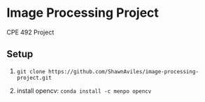 # Image Processing Project

CPE 492 Project 

## Setup

1. `git clone https://github.com/ShawnAviles/image-processing-project.git`

1. install opencv: `conda install -c menpo opencv`